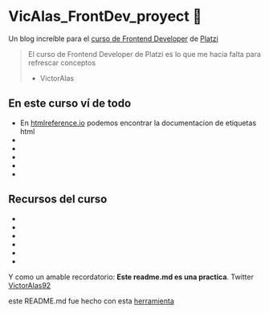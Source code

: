 # VicAlas_FrontDev_proyect 💚
Un blog increíble para el [curso de Frontend Developer](https://platzi.com/cursos/frontend-developer/) de [Platzi](https://platzi.com/Platzi)
> El curso de Frontend Developer de Platzi es lo que me hacía falta para refrescar conceptos
> - VictorAlas

## En este curso ví de todo
* En [htmlreference.io](https://htmlreference.io/) podemos encontrar la documentacion de etiquetas html
* 
* 
* 
* 
* 

## Recursos del curso 
* 
* 
* 
* 
* 
* 

Y como un amable recordatorio: **Este readme.md es una practica**.
Twitter [VictorAlas92](https://twitter.com/VictorAlas92)

este README.md fue hecho con esta [herramienta](https://pandao.github.io/editor.md/en.html)